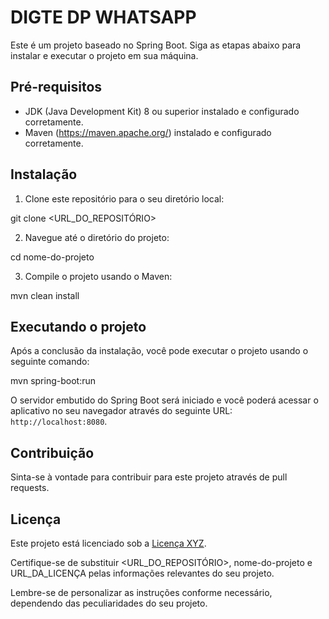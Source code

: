 # DIGTE DP WHATSAPP

Este é um projeto baseado no Spring Boot. Siga as etapas abaixo para instalar e executar o projeto em sua máquina.

## Pré-requisitos

- JDK (Java Development Kit) 8 ou superior instalado e configurado corretamente.
- Maven (https://maven.apache.org/) instalado e configurado corretamente.

## Instalação

1. Clone este repositório para o seu diretório local:

git clone <URL_DO_REPOSITÓRIO>

2. Navegue até o diretório do projeto:

cd nome-do-projeto

3. Compile o projeto usando o Maven:

mvn clean install

## Executando o projeto

Após a conclusão da instalação, você pode executar o projeto usando o seguinte comando:

mvn spring-boot:run

O servidor embutido do Spring Boot será iniciado e você poderá acessar o aplicativo no seu navegador através do seguinte URL: `http://localhost:8080`.

## Contribuição

Sinta-se à vontade para contribuir para este projeto através de pull requests.

## Licença

Este projeto está licenciado sob a [Licença XYZ](URL_DA_LICENÇA).

Certifique-se de substituir <URL_DO_REPOSITÓRIO>, nome-do-projeto e URL_DA_LICENÇA pelas informações relevantes do seu projeto.

Lembre-se de personalizar as instruções conforme necessário, dependendo das peculiaridades do seu projeto.
